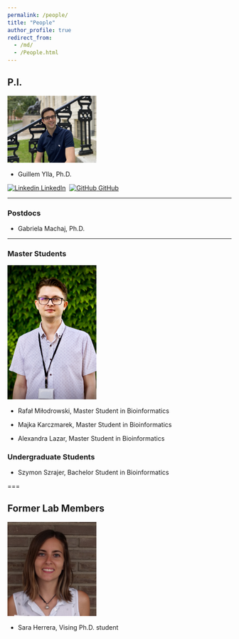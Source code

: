 ```yaml
---
permalink: /people/
title: "People"
author_profile: true
redirect_from: 
  - /md/
  - /People.html
---
```



## P.I.


<img src="../images/Ylla_Harvard1.jpg" alt="Ylla" width="200"/>

- Guillem Ylla, Ph.D.


[![Linkedin](https://i.stack.imgur.com/gVE0j.png) LinkedIn](https://www.linkedin.com/in/gylla)&nbsp;
[![GitHub](https://i.stack.imgur.com/tskMh.png) GitHub](https://github.com/guillemylla)

---

### Postdocs

- Gabriela Machaj, Ph.D.

---

### Master Students

<img src="../images/Rafal_M.png" alt="Sara" width="200"/>

- Rafał Miłodrowski, Master Student in Bioinformatics

- Majka Karczmarek, Master Student in Bioinformatics

- Alexandra Lazar, Master Student in Bioinformatics

### Undergraduate Students

- Szymon Szrajer, Bachelor Student in Bioinformatics




===

## Former Lab Members


<img src="../images/sara.jpg" alt="Sara" width="200"/>

- Sara Herrera, Vising Ph.D. student
